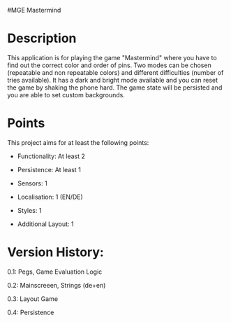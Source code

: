 #MGE Mastermind
# Description
This application is for playing the game "Mastermind" where you have to find out the correct color and order of pins.
Two modes can be chosen (repeatable and non repeatable colors) and different difficulties (number of tries available).
It has a dark and bright mode available and you can reset the game by shaking the phone hard. The game state will be persisted and you are able to set custom backgrounds.


# Points
This project aims for at least the following points:



- Functionality: At least 2

- Persistence: At least 1

- Sensors: 1

- Localisation: 1 (EN/DE)

- Styles: 1

- Additional Layout: 1



# Version History:

0.1: Pegs, Game Evaluation Logic

0.2: Mainscreeen, Strings (de+en)

0.3: Layout Game

0.4: Persistence
